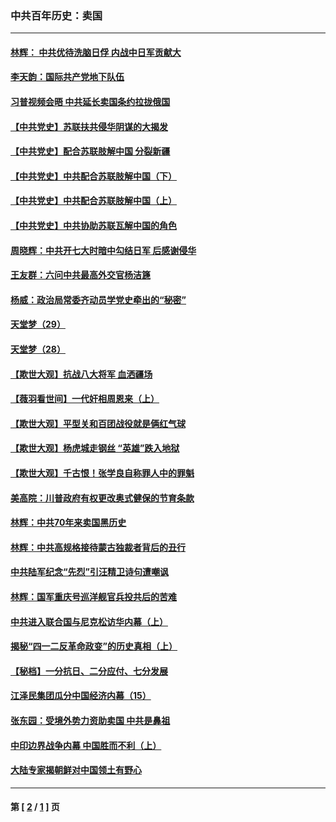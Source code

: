 ### 中共百年历史：卖国
---
#### [林辉： 中共优待洗脑日俘 内战中日军贡献大](../../pages/nf1176117/n13624644.md?09140430) 
#### [李天韵：国际共产党地下队伍](../../pages/nf1176117/n13611808.md?09140430) 
#### [习普视频会晤 中共延长卖国条约拉拢俄国](../../pages/nf1176117/n13060971.md?09140430) 
#### [【中共党史】苏联扶共侵华阴谋的大揭发](../../pages/nf1176117/n13056050.md?09140430) 
#### [【中共党史】配合苏联肢解中国 分裂新疆](../../pages/nf1176117/n13040700.md?09140430) 
#### [【中共党史】中共配合苏联肢解中国（下）](../../pages/nf1176117/n13035660.md?09140430) 
#### [【中共党史】中共配合苏联肢解中国（上）](../../pages/nf1176117/n13030262.md?09140430) 
#### [【中共党史】中共协助苏联瓦解中国的角色](../../pages/nf1176117/n13018109.md?09140430) 
#### [周晓辉：中共开七大时暗中勾结日军 后感谢侵华](../../pages/nf1176117/n12921960.md?09140430) 
#### [王友群：六问中共最高外交官杨洁篪](../../pages/nf1176117/n12836495.md?09140430) 
#### [杨威：政治局常委齐动员学党史牵出的“秘密”](../../pages/nf1176117/n12764642.md?09140430) 
#### [天堂梦（29）](../../pages/nf1176117/n12408465.md?09140430) 
#### [天堂梦（28）](../../pages/nf1176117/n12408309.md?09140430) 
#### [【欺世大观】抗战八大将军 血洒疆场](../../pages/nf1176117/n12357044.md?09140430) 
#### [【薇羽看世间】一代奸相周恩来（上）](../../pages/nf1176117/n12401109.md?09140430) 
#### [【欺世大观】平型关和百团战役就是俩红气球](../../pages/nf1176117/n12359157.md?09140430) 
#### [【欺世大观】杨虎城走钢丝 “英雄”跌入地狱](../../pages/nf1176117/n12358840.md?09140430) 
#### [【欺世大观】千古恨！张学良自称罪人中的罪魁](../../pages/nf1176117/n12358629.md?09140430) 
#### [美高院：川普政府有权更改奥式健保的节育条款](../../pages/nf1176117/n12242171.md?09140430) 
#### [林辉：中共70年来卖国黑历史](../../pages/nf1176117/n11552181.md?09140430) 
#### [林辉：中共高规格接待蒙古独裁者背后的丑行](../../pages/nf1176117/n11225005.md?09140430) 
#### [中共陆军纪念“先烈”引汪精卫诗句遭嘲讽](../../pages/nf1176117/n11153345.md?09140430) 
#### [林辉：国军重庆号巡洋舰官兵投共后的苦难](../../pages/nf1176117/n10997801.md?09140430) 
#### [中共进入联合国与尼克松访华内幕（上）](../../pages/nf1176117/n10138788.md?09140430) 
#### [揭秘“四一二反革命政变”的历史真相（上）](../../pages/nf1176117/n9996650.md?09140430) 
#### [【秘档】一分抗日、二分应付、七分发展](../../pages/nf1176117/n9331484.md?09140430) 
#### [江泽民集团瓜分中国经济内幕（15）](../../pages/nf1176117/n9268584.md?09140430) 
#### [张东园：受境外势力资助卖国 中共是鼻祖](../../pages/nf1176117/n9272480.md?09140430) 
#### [中印边界战争内幕 中国胜而不利（上）](../../pages/nf1176117/n9252458.md?09140430) 
#### [大陆专家揭朝鲜对中国领土有野心](../../pages/nf1176117/n9074056.md?09140430) 

---
#### 第 [ [2](./2.md?09140430) / [1](./1.md?09140430) ] 页
